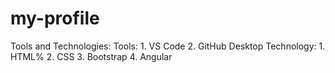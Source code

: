 # my-profile

Tools and Technologies:
Tools:
     1. VS Code
     2. GitHub Desktop 
Technology:
     1. HTML%
     2. CSS
     3. Bootstrap
     4. Angular
     